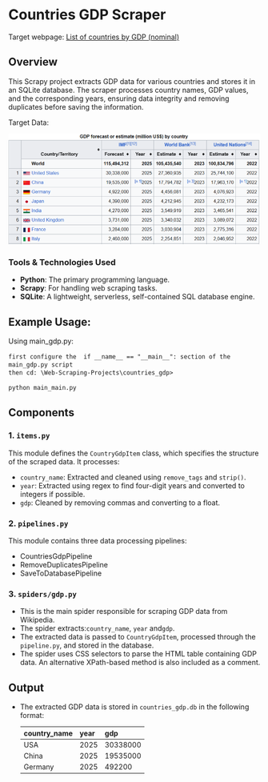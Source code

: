 # Countries GDP Scraper

Target webpage: [List of countries by GDP (nominal)](https://en.wikipedia.org/wiki/List_of_countries_by_GDP_(nominal))
## Overview

This Scrapy project extracts GDP data for various countries and stores it in an SQLite database. The scraper processes country names, GDP values, and the corresponding years, ensuring data integrity and removing duplicates before saving the information.


Target Data: 

![GDP Data Overview](gdp_table.png)

### Tools & Technologies Used

- **Python**: The primary programming language.
- **Scrapy**: For handling web scraping tasks.
- **SQLite**: A lightweight, serverless, self-contained SQL database engine.

## Example Usage:

Using main_gdp.py:

    first configure the  if __name__ == "__main__": section of the main_gdp.py script
    then cd: \Web-Scraping-Projects\countries_gdp>

```bash
python main_main.py
```

## Components

### 1. `items.py`
This module defines the `CountryGdpItem` class, which specifies the structure of the scraped data. It processes:
- `country_name`: Extracted and cleaned using `remove_tags` and `strip()`.
- `year`: Extracted using regex to find four-digit years and converted to integers if possible.
- `gdp`: Cleaned by removing commas and converting to a float.

### 2. `pipelines.py`
This module contains three data processing pipelines:
- CountriesGdpPipeline
- RemoveDuplicatesPipeline
- SaveToDatabasePipeline


### 3. `spiders/gdp.py`
- This is the main spider responsible for scraping GDP data from Wikipedia.
- The spider extracts:`country_name`, `year` and`gdp`.
- The extracted data is passed to `CountryGdpItem`, processed through the `pipeline.py`, and stored in the database.
- The spider uses CSS selectors to parse the HTML table containing GDP data. An alternative XPath-based method is also included as a comment.

## Output
- The extracted GDP data is stored in `countries_gdp.db` in the following format:

  | country_name | year | gdp |
  |-------------|------|------|
  | USA         | 2025 | 30338000 |
  | China       | 2025 | 19535000 |
  | Germany     | 2025 | 492200  |

